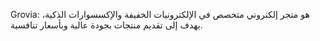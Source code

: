 Grovia: هو متجر إلكتروني متخصص في الإلكترونيات الخفيفة والإكسسوارات الذكية، يهدف إلى تقديم منتجات بجودة عالية وبأسعار تنافسية.

